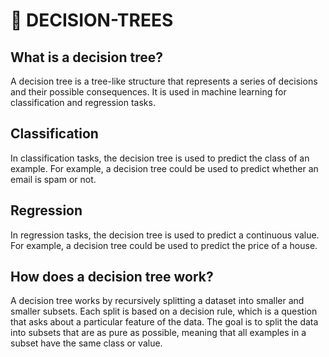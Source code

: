 # :wave: DECISION-TREES

## What is a decision tree?

A decision tree is a tree-like structure that represents a series of decisions and their possible consequences. It is used in machine learning for classification and regression tasks.

## Classification

In classification tasks, the decision tree is used to predict the class of an example. For example, a decision tree could be used to predict whether an email is spam or not.

## Regression

In regression tasks, the decision tree is used to predict a continuous value. For example, a decision tree could be used to predict the price of a house.

## How does a decision tree work?

A decision tree works by recursively splitting a dataset into smaller and smaller subsets. Each split is based on a decision rule, which is a question that asks about a particular feature of the data. The goal is to split the data into subsets that are as pure as possible, meaning that all examples in a subset have the same class or value.